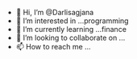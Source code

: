 - 👋 Hi, I’m @Darlisagjana
- 👀 I’m interested in ...programming
- 🌱 I’m currently learning ...finance
- 💞️ I’m looking to collaborate on ...
- 📫 How to reach me ...

<!---
Darlisagjana/Darlisagjana is a ✨ special ✨ repository because its `README.md` (this file) appears on your GitHub profile.
You can click the Preview link to take a look at your changes.
--->
